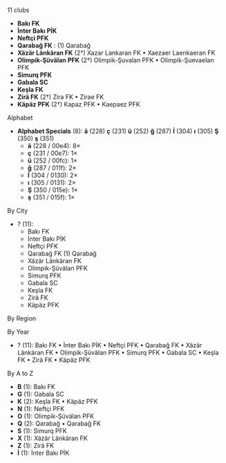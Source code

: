 11 clubs

- **Bakı FK**
- **İnter Bakı PİK**
- **Neftçi PFK**
- **Qarabağ FK** : (1) Qarabağ
- **Xäzär Länkäran FK** (2†) Xazar Lankaran FK • Xaezaer Laenkaeran FK
- **Olimpik-Şüvälan PFK** (2†) Olimpik-Şuvalan PFK • Olimpik-Şuevaelan PFK
- **Simurq PFK**
- **Gabala SC**
- **Keşla FK**
- **Zirä FK** (2†) Zira FK • Zirae FK
- **Käpäz PFK** (2†) Kapaz PFK • Kaepaez PFK




Alphabet

- **Alphabet Specials** (8):  **ä** (228) **ç** (231) **ü** (252) **ğ** (287) **İ** (304) **ı** (305) **Ş** (350) **ş** (351)
  - **ä** (228 / 00e4): 8×
  - **ç** (231 / 00e7): 1×
  - **ü** (252 / 00fc): 1×
  - **ğ** (287 / 011f): 2×
  - **İ** (304 / 0130): 2×
  - **ı** (305 / 0131): 2×
  - **Ş** (350 / 015e): 1×
  - **ş** (351 / 015f): 1×




By City

- ? (11): 
  - Bakı FK 
  - İnter Bakı PİK 
  - Neftçi PFK 
  - Qarabağ FK  (1) Qarabağ
  - Xäzär Länkäran FK 
  - Olimpik-Şüvälan PFK 
  - Simurq PFK 
  - Gabala SC 
  - Keşla FK 
  - Zirä FK 
  - Käpäz PFK 




By Region





By Year

- ? (11):   Bakı FK • İnter Bakı PİK • Neftçi PFK • Qarabağ FK • Xäzär Länkäran FK • Olimpik-Şüvälan PFK • Simurq PFK • Gabala SC • Keşla FK • Zirä FK • Käpäz PFK






By A to Z

- **B** (1): Bakı FK
- **G** (1): Gabala SC
- **K** (2): Keşla FK • Käpäz PFK
- **N** (1): Neftçi PFK
- **O** (1): Olimpik-Şüvälan PFK
- **Q** (2): Qarabağ • Qarabağ FK
- **S** (1): Simurq PFK
- **X** (1): Xäzär Länkäran FK
- **Z** (1): Zirä FK
- **İ** (1): İnter Bakı PİK




